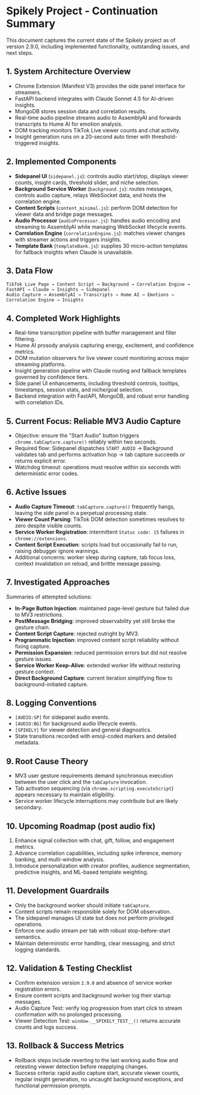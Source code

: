 # Spikely Project - Continuation Summary

This document captures the current state of the Spikely project as of version 2.9.0, including implemented functionality, outstanding issues, and next steps.

## 1. System Architecture Overview
- Chrome Extension (Manifest V3) provides the side panel interface for streamers.
- FastAPI backend integrates with Claude Sonnet 4.5 for AI-driven insights.
- MongoDB stores session data and correlation results.
- Real-time audio pipeline streams audio to AssemblyAI and forwards transcripts to Hume AI for emotion analysis.
- DOM tracking monitors TikTok Live viewer counts and chat activity.
- Insight generation runs on a 20-second auto timer with threshold-triggered insights.

## 2. Implemented Components
- **Sidepanel UI** (`sidepanel.js`): controls audio start/stop, displays viewer counts, insight cards, threshold slider, and niche selection.
- **Background Service Worker** (`background.js`): routes messages, controls audio capture, relays WebSocket data, and hosts the correlation engine.
- **Content Scripts** (`content_minimal.js`): perform DOM detection for viewer data and bridge page messages.
- **Audio Processor** (`audioProcessor.js`): handles audio encoding and streaming to AssemblyAI while managing WebSocket lifecycle events.
- **Correlation Engine** (`correlationEngine.js`): matches viewer changes with streamer actions and triggers insights.
- **Template Bank** (`templateBank.js`): supplies 30 micro-action templates for fallback insights when Claude is unavailable.

## 3. Data Flow
```
TikTok Live Page → Content Script → Background → Correlation Engine → FastAPI → Claude → Insights → Sidepanel
Audio Capture → AssemblyAI → Transcripts → Hume AI → Emotions → Correlation Engine → Insights
```

## 4. Completed Work Highlights
- Real-time transcription pipeline with buffer management and filler filtering.
- Hume AI prosody analysis capturing energy, excitement, and confidence metrics.
- DOM mutation observers for live viewer count monitoring across major streaming platforms.
- Insight generation pipeline with Claude routing and fallback templates governed by confidence tiers.
- Side panel UI enhancements, including threshold controls, tooltips, timestamps, session stats, and niche/goal selection.
- Backend integration with FastAPI, MongoDB, and robust error handling with correlation IDs.

## 5. Current Focus: Reliable MV3 Audio Capture
- Objective: ensure the "Start Audio" button triggers `chrome.tabCapture.capture()` reliably within two seconds.
- Required flow: Sidepanel dispatches `START_AUDIO` → Background validates tab and performs activation hop → tab capture succeeds or returns explicit error.
- Watchdog timeout: operations must resolve within six seconds with deterministic error codes.

## 6. Active Issues
- **Audio Capture Timeout**: `tabCapture.capture()` frequently hangs, leaving the side panel in a perpetual processing state.
- **Viewer Count Parsing**: TikTok DOM detection sometimes resolves to zero despite visible counts.
- **Service Worker Registration**: intermittent `Status code: 15` failures in `chrome://extensions`.
- **Content Script Execution**: scripts load but occasionally fail to run, raising debugger ignore warnings.
- Additional concerns: worker sleep during capture, tab focus loss, context invalidation on reload, and brittle message passing.

## 7. Investigated Approaches
Summaries of attempted solutions:
- **In-Page Button Injection**: maintained page-level gesture but failed due to MV3 restrictions.
- **PostMessage Bridging**: improved observability yet still broke the gesture chain.
- **Content Script Capture**: rejected outright by MV3.
- **Programmatic Injection**: improved content script reliability without fixing capture.
- **Permission Expansion**: reduced permission errors but did not resolve gesture issues.
- **Service Worker Keep-Alive**: extended worker life without restoring gesture context.
- **Direct Background Capture**: current iteration simplifying flow to background-initiated capture.

## 8. Logging Conventions
- `[AUDIO:SP]` for sidepanel audio events.
- `[AUDIO:BG]` for background audio lifecycle events.
- `[SPIKELY]` for viewer detection and general diagnostics.
- State transitions recorded with emoji-coded markers and detailed metadata.

## 9. Root Cause Theory
- MV3 user gesture requirements demand synchronous execution between the user click and the `tabCapture` invocation.
- Tab activation sequencing (via `chrome.scripting.executeScript`) appears necessary to maintain eligibility.
- Service worker lifecycle interruptions may contribute but are likely secondary.

## 10. Upcoming Roadmap (post audio fix)
1. Enhance signal collection with chat, gift, follow, and engagement metrics.
2. Advance correlation capabilities, including spike inference, memory banking, and multi-window analysis.
3. Introduce personalization with creator profiles, audience segmentation, predictive insights, and ML-based template weighting.

## 11. Development Guardrails
- Only the background worker should initiate `tabCapture`.
- Content scripts remain responsible solely for DOM observation.
- The sidepanel manages UI state but does not perform privileged operations.
- Enforce one audio stream per tab with robust stop-before-start semantics.
- Maintain deterministic error handling, clear messaging, and strict logging standards.

## 12. Validation & Testing Checklist
- Confirm extension version `2.9.0` and absence of service worker registration errors.
- Ensure content scripts and background worker log their startup messages.
- Audio Capture Test: verify log progression from start click to stream confirmation with no prolonged processing.
- Viewer Detection Test: `window.__SPIKELY_TEST__()` returns accurate counts and logs success.

## 13. Rollback & Success Metrics
- Rollback steps include reverting to the last working audio flow and retesting viewer detection before reapplying changes.
- Success criteria: rapid audio capture start, accurate viewer counts, regular insight generation, no uncaught background exceptions, and functional permission prompts.

